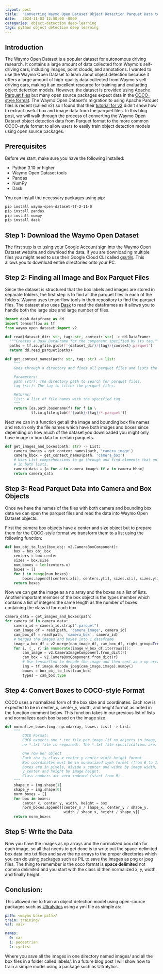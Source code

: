 ```yaml
---
layout: post
title:  "Converting Waymo Open Dataset Object Detection Parquet Data to COCO-Style Format"
date:   2024-11-03 12:00:00 -0000
categories: object-detection deep-learning
tags: python object detection deep learning
---
```

## Introduction

The Waymo Open Dataset is a popular dataset for autonomous driving research. It contains a large amount of data collected from Waymo's self-driving cars, including images, point clouds, and annotations. 
I wanted to use the Waymo Open Dataset to learn about object detection because it offers a large amount of high-quality data collected from Waymo's self-driving cars, making it an excellent resource for training and evaluating object detection models. However, the dataset is provided using [Apache Parquet files](https://parquet.apache.org/) but many open source packages expect data in the [COCO-style format](https://cocodataset.org/#home). The Waymo Open Dataset's migration to using Apache Parquet files is recent (called v2) so I found that their [tutorial for v2](https://github.com/waymo-research/waymo-open-dataset/blob/master/tutorial/tutorial_v2.ipynb) didn't show how to extract useful box and image data from the parquet files. In this blog post, we will walk through the process of converting the Waymo Open Dataset object detection data from Parquet format to the more common COCO-style format to allow users to easily train object detection models using open source packages.

## Prerequisites

Before we start, make sure you have the following installed:

- Python 3.10 or higher
- Waymo Open Dataset tools
- Pandas
- NumPy
- Dask

You can install the necessary packages using pip:

```sh
pip install waymo-open-dataset-tf-2-11-0
pip install pandas
pip install numpy
pip install dask
```

## Step 1: Download the Waymo Open Dataset
The first step is to using your Google Account sign into the Waymo Open Dataset
website and download the data. If you are downloading multiple files you might
need to use their Google Cloud CLI called [gsutils](https://cloud.google.com/storage/docs/gsutil_install#deb).
This allows you to download entire directories onto your PC.

## Step 2: Finding all Image and Box Parquet Files
Since the dataset is structured that the box labels and images are stored in 
separate folders, the first step is to find all the parquet files in each of the
folders. Waymo uses tensorflow tools in their repository to find the parquet files.
The dataset also uses [Dask](https://www.dask.org/) to read the dataframes as it allows you to
handle both the large size and large number of files.
``` python
import dask.dataframe as dd
import tensorflow as tf
from waymo_open_dataset import v2

def read(dataset_dir: str, tag: str, context: str) -> dd.DataFrame:
  """Creates a Dask DataFrame for the component specified by its tag."""
  paths = tf.io.gfile.glob(f'{dataset_dir}/{tag}/{context}.parquet')
  return dd.read_parquet(paths)

def get_context_names(path: str, tag: str) -> list:
    """
    Goes through a directory and finds all parquet files and lists the file names.

    Parameters:
    path (str): The directory path to search for parquet files.
    tag (str): The tag to filter the parquet files.

    Returns:
    list: A list of file names with the specified tag.
    """
    return [os.path.basename(f) for f in \
            tf.io.gfile.glob(f'{path}/{tag}/*.parquet')]
```
Next we can in a function get all the image and bounding box file names and return
only the file names which have both images and boxes since depending on how much
of the dataset you downloaded you might only have image or box data for certain
parquets.
``` python
def get_images_and_boxes(path: str) -> List:
    camera_images = get_context_names(path, 'camera_image')
    camera_bbox = get_context_names(path, 'camera_box')
    # Uses List comprehensions to go through and find elements that only exists
    # in both lists.
    camera_data = [a for a in camera_images if a in camera_bbox]
    return camera_data
```

## Step 3: Read Parquet Data into Camera and Box Objects
Once we have the names of the files with both camera and bounding box data we can
open the parquet files and read the data into Waymo Open Dataset objects.

First the camera box objects have a center and size object but to prepare them
for the COCO-style format we transform them to a list using the following function:
``` python
def box_obj_to_list(box_obj: v2.CameraBoxComponent):
    box = box_obj.box
    centers = box.center
    sizes = box.size
    num_boxes = len(centers.x)
    boxes = []
    for i in range(num_boxes):
        boxes.append([centers.x[i], centers.y[i], sizes.x[i], sizes.y[i]])
    return boxes
```
Now we can get the image as a np array and the boxes as a list of lists. Another
important member of the box object is the types member which contains a list of
integers the same length as the number of boxes containing the class id for each
box.
``` python
camera_data = get_images_and_boxes(path)
for camera_id in camera_data:
    camera_id = camera_id.strip(".parquet")
    cam_image_df = read(path, 'camera_image', camera_id)
    cam_box_df = read(path, 'camera_box', camera_id)
    # Merges the images and boxes into 1 dataframe
    image_w_box_df = v2.merge(cam_image_df, cam_box_df, right_group=True)
    for i, (_, r) in enumerate(image_w_box_df.iterrows()):
        cam_image = v2.CameraImageComponent.from_dict(r)
        cam_box = v2.CameraBoxComponent.from_dict(r)
        # Use tensorflow to decode the image and then cast as a np array
        img = tf.image.decode_jpeg(cam_image.image).numpy()
        boxes = box_obj_to_list(cam_box)
        types = cam_box.type
``` 

## Step 4: Convert Boxes to COCO-style Format
COCO uses a normalized form of the box size and coordinates. Each row is expected
to be in center_x, center_y, width, and height format as noted in the function comment
below. This function takes in our previous list of lists and normalizes each box
based on the image size.
``` python
def normalize_boxes(img: np.ndarray, boxes: List) -> List:
    """
        COCO Format:
        COCO expects one *.txt file per image (if no objects in image,
        no *.txt file is required). The *.txt file specifications are:

        One row per object
        Each row is class x_center y_center width height format.
        Box coordinates must be in normalized xywh format (from 0 to 1). If your
        boxes are in pixels, divide x_center and width by image width, and
        y_center and height by image height.
        Class numbers are zero-indexed (start from 0).
    """
    shape_x = img.shape[1]
    shape_y = img.shape[0]
    norm_boxes = []
    for box in boxes:
        center_x, center_y, width, height = box        
        norm_boxes.append([center_x / shape_x, center_y / shape_y,
                           width / shape_x, height / shape_y])
    return norm_boxes
```

## Step 5: Write the Data
Now you have the images as np arrays and the normalized box data for each image,
so all that needs to get done is to write out the space-delimited box data into
txt files and save the np arrays to the proper directories which you can do using
packages such as PIL to save the images as png or jpeg files. The thing to remember
is the coco format is **space delimited** not comma delimited and you start
with the class id then normalized x, y, width, and finally height.

## Conclusion:
This allowed me to train an object detection model using open-source packages
such as [Ultralytics](https://www.ultralytics.com/) using a yml file as simple as:
``` yml
path: <waymo base path>/
train: training/
val: val/

names:
  0: car
  1: pedestrian
  2: cyclist
```
Where you save all the images in one directory named images/ and all the box files
in a folder called labels/. In a future blog post I will show how to train a simple 
model using a package such as Ultralytics.